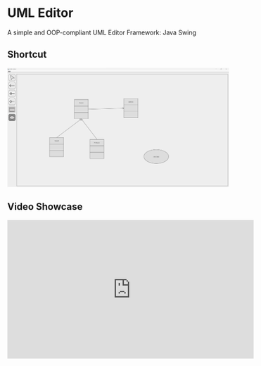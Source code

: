 # UML Editor
A simple and OOP-compliant UML Editor
Framework: Java Swing

## Shortcut
![shortcut](img/shortcut.png)


## Video Showcase
<iframe width="560" height="315" src="https://www.youtube.com/embed/NMMOj9uBR2w?si=5ZQO2DIlQ055JmTU" title="YouTube video player" frameborder="0" allow="accelerometer; autoplay; clipboard-write; encrypted-media; gyroscope; picture-in-picture; web-share" referrerpolicy="strict-origin-when-cross-origin" allowfullscreen></iframe>